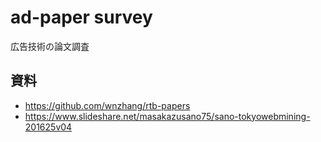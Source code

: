 # ad-paper survey

広告技術の論文調査

## 資料

- https://github.com/wnzhang/rtb-papers
- https://www.slideshare.net/masakazusano75/sano-tokyowebmining-201625v04